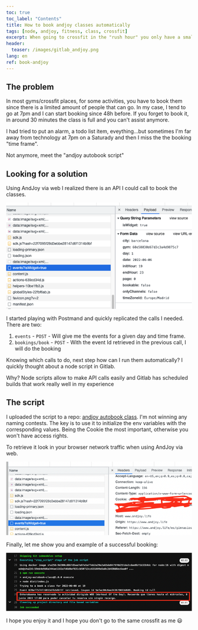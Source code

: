 ```yaml
---
toc: true
toc_label: "Contents"
title: How to book andjoy classes automatically
tags: [node, andjoy, fitness, class, crossfit]
excerpt: When going to crossfit in the "rush hour" you only have a small time frame to book the class. In 30 minutes all the slots can be full and you can't go anymore. With this script you will book all the classes you need automatically.
header:
  teaser: /images/gitlab_andjoy.png
lang: en
ref: book-andjoy
---
```


## The problem

In most gyms/crossfit places, for some activities, you have to book them since there is a limited amount of people that can go. In my case, I tend to go at 7pm and I can start booking since 48h before. If you forget to book it, in around 30 minutes the class is full and you can't assist anymore.

I had tried to put an alarm, a todo list item, eveything...but sometimes I'm far away from technology at 7pm on a Saturady and then I miss the the booking "time frame".

Not anymore, meet the "andjoy autobook script"

## Looking for a solution

Using AndJoy via web I realized there is an API I could call to book the classes.

![andjoy web API call example](/images/andjoy_web.png)

I started playing with Postmand and quickly replicated the calls I needed. There are two:

1. `events` - `POST` - Will give me the events for a given day and time frame.
1. `bookings/book` - `POST` - With the event Id retrieved in the previous call, I will do the booking

Knowing which calls to do, next step how can I run them automatically? I quickly thought about a node script in Gitlab.

Why? Node scripts allow to make API calls easily and Gitlab has scheduled builds that work really well in my experience

## The script

I uploaded the script to a repo: [andjoy autobook class](https://gitlab.com/jpallares/andjoy-autbook-class). I'm not winning any naming contests. The key is to use it to initialize the env variables with the corresponding values. Being the Cookie the most important, otherwise you won't have access rights.

To retrieve it look in your browser network traffic when using AndJoy via web.

![andjoy cookie example](/images/andjoy_cookie.png)

Finally, let me show you and example of a successful booking:

![gitlab successful build](/images/gitlab_andjoy.png)

I hope you enjoy it and I hope you don't go to the same crossfit as me 😃
